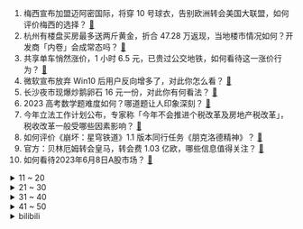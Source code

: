 1. 梅西宣布加盟迈阿密国际，将穿 10 号球衣，告别欧洲转会美国大联盟，如何评价梅西的选择？ [:link:](https://www.zhihu.com/question/605363198)
2. 杭州有楼盘买房最多送两斤黄金，折合 47.28 万返现，当地楼市情况如何？开发商「内卷」会成常态吗？ [:link:](https://www.zhihu.com/question/605337792)
3. 共享单车悄然涨价，1 小时 6.5 元，已贵过公交地铁，如何看待这一涨价行为？ [:link:](https://www.zhihu.com/question/605241957)
4. 微软宣布放弃 Win10 后用户反向增多了，对此你怎么看？ [:link:](https://www.zhihu.com/question/605027427)
5. 长沙夜市现爆炒鹅卵石 16 元一份，对此你有何看法？ [:link:](https://www.zhihu.com/question/604881315)
6. 2023 高考数学题难度如何？哪道题让人印象深刻？ [:link:](https://www.zhihu.com/question/605281198)
7. 今年立法工作计划公布，专家称「今年不会推进个税改革及房地产税改革」，税收改革一般受哪些因素影响？ [:link:](https://www.zhihu.com/question/605361770)
8. 如何评价《崩坏：星穹铁道》1.1 版本同行任务《朋克洛德精神》？ [:link:](https://www.zhihu.com/question/603250453)
9. 官方：贝林厄姆转会皇马，转会费 1.03 亿欧，哪些信息值得关注？ [:link:](https://www.zhihu.com/question/605361857)
10. 如何看待2023年6月8日A股市场？ [:link:](https://www.zhihu.com/question/605344839)
<details>
<summary>11 ~ 20</summary>

11. 对你来说，海有着哪些特殊的意义？「与海相伴」是一种怎样的体验？ [:link:](https://www.zhihu.com/question/603818364)
12. 今年 618，你打算购买什么家电实现「去家务化」？ [:link:](https://www.zhihu.com/question/603689254)
13. 夏天到了，有哪些自己在家就能做出的清爽夏日饮品？ [:link:](https://www.zhihu.com/question/604252334)
14. 可以留一句祝福高考生的诗词吗？ [:link:](https://www.zhihu.com/question/605220236)
15. 多家国有大行 6 月 8 日起下调人民币存款利率，释放了什么信号？将带来哪些影响？ [:link:](https://www.zhihu.com/question/605298719)
16. 老板的一句话：“我要功劳，不要苦劳”，你怎么看？ [:link:](https://www.zhihu.com/question/599044001)
17. 国企领导与异性牵手逛街被拍，公司账号火速注销，官方通报胡某勇已被免职，接受纪委核查，哪些信息值得关注？ [:link:](https://www.zhihu.com/question/605268126)
18. 农业农村部、体育总局发文，举办全国和美乡村篮球大赛「 村BA 」，哪些信息值得关注？ [:link:](https://www.zhihu.com/question/605304366)
19. 如何看待 Apple Vision Pro 发布后，苹果股价不涨反跌？ [:link:](https://www.zhihu.com/question/604993519)
20. 随着 AI 技术的发展，人工智能是否会成为热门专业？未来想从事这方面工作该报考哪些专业？ [:link:](https://www.zhihu.com/question/604528407)
</details>
<details>
<summary>21 ~ 30</summary>

21. 很多员工，在工作上，刻意磨洋工，不肯尽全力，背后的原因有哪些？ [:link:](https://www.zhihu.com/question/591648254)
22. 如何看待西安魏家凉皮下线美团外卖业务，你怎么看? [:link:](https://www.zhihu.com/question/604848307)
23. 贵州「村超」氛围火爆，现场近 5 万人观赛，韩乔生坐梯子上解说，如何看待这样的民间足球赛事？ [:link:](https://www.zhihu.com/question/605094646)
24. 俄防长称「已挫败乌军 3 日内多次反攻，歼敌 3700 余人」，当前俄乌战场形势如何？ [:link:](https://www.zhihu.com/question/605224337)
25. 2023 LPL 夏季赛 EDG 1:2 不敌 BLG，如何评价这场比赛？ [:link:](https://www.zhihu.com/question/605336971)
26. 如果用 2010 年穆里尼奥带领的国米三冠王阵容，对阵现在瓜迪奥拉的曼城，有多大的胜算？ [:link:](https://www.zhihu.com/question/605327607)
27. 2023 年 618 有哪些好用的数码产品让你觉得是「早买早享受」？ [:link:](https://www.zhihu.com/question/605153475)
28. 上班族的你都用过什么方法来拯救你的腰？ [:link:](https://www.zhihu.com/question/605153670)
29. 能推荐一本你最爱的书吗? [:link:](https://www.zhihu.com/question/604991132)
30. 如何评价 2023 年高考天津卷作文题「使命与担当」？ [:link:](https://www.zhihu.com/question/605232996)
</details>
<details>
<summary>31 ~ 40</summary>

31. 长期骑自行车和跑步哪个更利于减肥？ [:link:](https://www.zhihu.com/question/599417721)
32. 如果迈阿密热火今年真的夺冠会发生哪些有趣的事？ [:link:](https://www.zhihu.com/question/605217228)
33. 《大明王朝 1566》中，嘉靖帝为什么不感恩沈一石替他解围，反而要杀了他？ [:link:](https://www.zhihu.com/question/604357966)
34. AI 大模型写全国卷作文，你打几分？ [:link:](https://www.zhihu.com/question/605360067)
35. 我国科研人员发现宇宙中最古老恒星遗迹，这一发现对探索宇宙演化历史有何种意义？ [:link:](https://www.zhihu.com/question/605338539)
36. 如何在字数够的前提下写出高考 0 分作文？ [:link:](https://www.zhihu.com/question/605300883)
37. 金融行业降薪潮已至，有券商部分员工下调幅度为 6000 元至 1 万元不等。此举意味着什么？ [:link:](https://www.zhihu.com/question/605232027)
38. 「社交冷漠症」引热议，如何看待拥有正常社交能力但主动减少「无效社交」？独处这件事有何魅力？ [:link:](https://www.zhihu.com/question/605250916)
39. 苹果发布 tvOS 17，支持 Apple TV 用户 FaceTime 视频通话，哪些更新值得关注？ [:link:](https://www.zhihu.com/question/605311833)
40. 多家美媒报道「美国务卿布林肯将在几周内访华」，外交部回应称「没有可以提供的消息」，哪些信息值得关注？ [:link:](https://www.zhihu.com/question/605254075)
</details>
<details>
<summary>41 ~ 50</summary>

41. 《重返未来1999》如果是鹰角网络研发的，流水能不能再创新高? [:link:](https://www.zhihu.com/question/604209948)
42. 律师现在年入百万容易吗？ [:link:](https://www.zhihu.com/question/603199157)
43. 你能把遗憾写到哪种程度? [:link:](https://www.zhihu.com/question/604766944)
44. 参加 2023 年高考是一种怎样的体验？第一天考完感受如何？ [:link:](https://www.zhihu.com/question/604195740)
45. 怎么才能让自己的文笔变好？ [:link:](https://www.zhihu.com/question/479235660)
46. 今年 618 换手机合适吗？有哪些型号值得推荐？ [:link:](https://www.zhihu.com/question/599199404)
47. 你对当年的高考成绩满意吗？ [:link:](https://www.zhihu.com/question/604652373)
48. 亲子关系和学习成绩哪个重要? [:link:](https://www.zhihu.com/question/597616453)
49. 人生中拿到一副烂牌被自己打好了是种怎样的体验？ [:link:](https://www.zhihu.com/question/42041029)
50. 男朋友因为我要继续上学要分手，该继续吗？ [:link:](https://www.zhihu.com/question/604586405)
</details><details>
<summary>bilibili</summary>

</details>